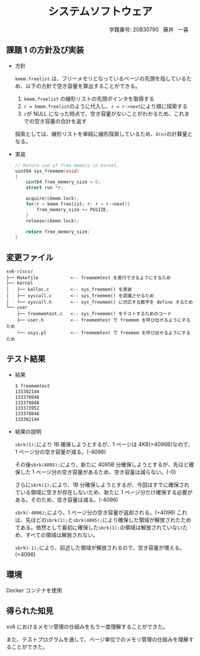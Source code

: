 <h1 style="text-align: center;">
    システムソフトウェア
</h1>
<p style="text-align: right;">学籍番号: 20B30790 &nbsp;&nbsp;藤井 &nbsp; 一喜 &nbsp;&nbsp;&nbsp;</p>

## 課題 1 の方針及び実装

-   方針

    `kmem.freelist` は、フリーメモリとなっているページの先頭を指しているため、以下の方針で空き容量を算出することができる。

    1. `kmem.freelist` の線形リストの先頭ポインタを取得する
    2. `r = kmem.freelist`のように代入し、`r = r->next`により順に探索する
    3. `r`が NULL になった時点で、空き容量がないことがわかるため、これまでの空き容量の合計を返す

    探索としては、線形リストを単純に線形探索しているため、`O(n)`の計算量となる。

-   実装

    ```c kalloc.c {.copy}
    // Return sum of free memory in kernel.
    uint64 sys_freemem(void)
    {
        uint64 free_memory_size = 0;
        struct run *r;

        acquire(&kmem.lock);
        for(r = kmem.freelist; r; r = r->next){
            free_memory_size += PGSIZE;
        }
        release(&kmem.lock);

        return free_memory_size;
    }
    ```

## 変更ファイル

```
xv6-riscv/
├── Makefile            <-- freememtest を実行できるようにするため
├── kernel
│   ├── kalloc.c        <-- sys_freemem() を実装
│   ├── syscall.c       <-- sys_freemem() を認識させるため
│   └── syscall.h       <-- sys_freemem() に対応する数字を define するため
└── user
    ├── freememtest.c   <-- sys_freemem() をテストするためのコード
    ├── user.h          <-- freememtest で freemem を呼び出せるようにするため
    └── usys.pl         <-- freememtest で freemem を呼び出せるようにするため
```

## テスト結果

-   結果

    ```bash {.copy}
    $ freememtest
    133382144
    133378048
    133378048
    133373952
    133378048
    133382144
    ```

-   結果の説明

    `sbrk(1);`により 1B 確保しようとするが、1 ページは 4KB(=4096B)なので、1 ページ分の空き容量が減る。(-4096)

    その後`sbrk(4095);`により、新たに 4095B 分確保しようとするが、先ほど確保した 1 ページ分の空き容量があるため、空き容量は減らない。(-0)

    さらに`sbrk(1);`により、1B 分確保しようとするが、今回はすでに確保されている領域に空きが存在しないため、新たに 1 ページ分だけ確保する必要がある。そのため、空き容量は減る。(-4096)

    `sbrk(-4096);`により、1 ページ分の空き容量が返却される。(+4096) これは、先ほどの`sbrk(1);`と`sbrk(4095);`により確保した領域が解放されたためである。依然として最初に確保した`sbrk(1);`の領域は解放されていないため、すべての領域は解放されない。

    `sbrk(-1);`により、前述した領域が解放されるので、空き容量が増える。(+4096)

## 環境

Docker コンテナを使用

## 得られた知見

xv6 におけるメモリ管理の仕組みをもう一度理解することができた。

また、テストプログラムを通して、ページ単位でのメモリ管理の仕組みを理解することができた。
